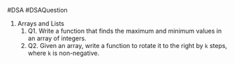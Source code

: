 #DSA #DSAQuestion

1. Arrays and Lists
	1.  Q1. Write a function that finds the maximum and minimum values in an array of integers.
	2.  Q2. Given an array, write a function to rotate it to the right by `k` steps, where `k` is non-negative. 